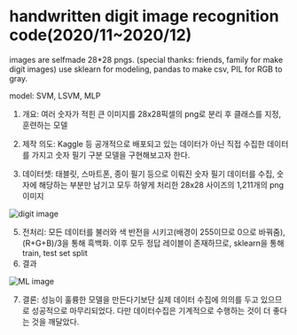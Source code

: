# handwritten digit image recognition code(2020/11~2020/12)

images are selfmade 28*28 pngs. (special thanks: friends, family for make digit images)
use sklearn for modeling, pandas to make csv, PIL for RGB to gray.

model: SVM, LSVM, MLP

1. 개요: 여러 숫자가 적힌 큰 이미지를 28x28픽셀의 png로 분리 후 클래스를 지정, 훈련하는 모델
2. 제작 의도: Kaggle 등 공개적으로 배포되고 있는 데이터가 아닌 직접 수집한 데이터를 가지고 숫자 필기 구분 모델을 구현해보고자 한다.

3. 데이터셋: 태블릿, 스마트폰, 종이 필기 등으로 이뤄진 숫자 필기 데이터를 수집, 숫자에 해당하는 부분만 남기고 모두 하얗게 처리한 28x28 사이즈의 1,211개의 png 이미지

![digit image](https://user-images.githubusercontent.com/62870912/119866754-1e38d380-bf58-11eb-8797-0d47e99ebb19.PNG)

5. 전처리: 모든 데이터를 불러와 색 반전을 시키고(배경이 255이므로 0으로 바꿔줌), (R+G+B)/3을 통해 흑백화. 이후 모두 정답 레이블이 존재하므로, sklearn을 통해 train, test set split
6. 결과

![ML image](https://user-images.githubusercontent.com/62870912/119866834-314ba380-bf58-11eb-997f-5edace7a6675.png)

7. 결론: 성능이 훌륭한 모델을 만든다기보단 실제 데이터 수집에 의의를 두고 있으므로 성공적으로 마무리되었다. 다만 데이터수집은 기계적으로 수행하는 것이 더 좋다는 것을 깨달았다.
